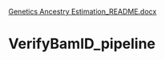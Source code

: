 [Genetics Ancestry Estimation_README.docx](https://github.com/mansiarora05/VerifyBamID_pipeline/files/6992160/Genetics.Ancestry.Estimation_README.docx)
# VerifyBamID_pipeline
